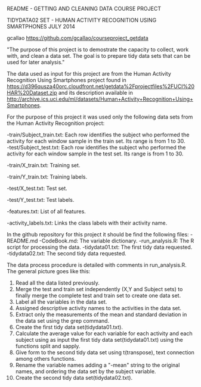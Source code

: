 README - GETTING AND CLEANING DATA COURSE PROJECT

TIDYDATA02 SET - HUMAN ACTIVITY RECOGNITION USING SMARTPHONES
JULY 2014

gcallao
https://github.com/gcallao/courseproject_getdata

"The purpose of this project is to demostrate the capacity to collect, work with, and clean a data set. The goal is to prepare tidy data sets that can be used for later analysis."

The data used as input for this project are from the Human Activity Recognition Using Smartphones project found in https://d396qusza40orc.cloudfront.net/getdata%2Fprojectfiles%2FUCI%20HAR%20Dataset.zip and its description available in http://archive.ics.uci.edu/ml/datasets/Human+Activity+Recognition+Using+Smartphones. 

For the purpose of this project it was used only the following data sets from the Human Activity Recognition project:

-train/Subject_train.txt: Each row identifies the subject who performed the activity for each window sample in the train set. Its range is from 1 to 30.             
-test/Subject_test.txt: Each row identifies the subject who performed the activity for each window sample in the test set. Its range is from 1 to 30.

-train/X_train.txt: Training set.

-train/Y_train.txt: Training labels.

-test/X_test.txt: Test set.

-test/Y_test.txt: Test labels.

-features.txt: List of all features.

-activity_labels.txt: Links the class labels with their activity name.

In the github repository for this project it should be find the following files:
-README.md
-CodeBook.md: The variable dictionary.
-run_analysis.R: The R script for processing the data.
-tidydata01.txt: The first tidy data requested.
-tidydata02.txt: The second tidy data requested.

The data process procedure is detailed with comments in run_analysis.R. The general picture goes like this:
1. Read all the data listed previously. 
2. Merge the test and train set independently (X,Y and Subject sets) to finally merge the complete test and train set to create one data set. 
3. Label all the variables in the data set. 
4. Assigned descriptive activity names to the activities in the data set.
5. Extract only the measurements of the mean and standard deviation in the data set using the grep command.
6. Create the first tidy data set(tidydata01.txt).
7. Calculate the average value for each variable for each activity and each subject using as input the first tidy data set(tidydata01.txt) using the functions split and sapply.
8. Give form to the second tidy data set using t(transpose), text connection among others functions.
9. Rename the variable names adding a "-mean" string to the original names, and ordering the data set by the subject variable.
10. Create the second tidy data set(tidydata02.txt).
